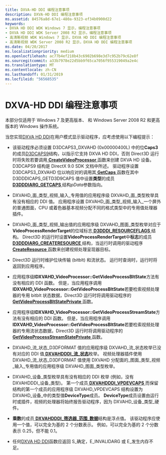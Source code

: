 ```yaml
---
title: DXVA-HD DDI 编程注意事项
description: DXVA-HD DDI 编程注意事项
ms.assetid: 84576a8d-67e1-480a-9323-ef34b0900d22
keywords:
- DXVA HD DDI WDK Windows 7 显示，编程注意事项
- DXVA HD DDI WDK Server 2008 R2 显示，编程注意事项
- 高清晰视频 WDK Windows 7 显示，DXVA HD DDI 编程注意事项
- 高清晰视频 WDK Server 2008 R2 显示，DXVA HD DDI 编程注意事项
ms.date: 04/20/2017
ms.localizationpriority: medium
ms.openlocfilehash: ac77b4ef218b43c6902b698e3d7c952b79c62e8f
ms.sourcegitcommit: a33b7978e22d5bb9f65ca7056f955319049a2e4c
ms.translationtype: MT
ms.contentlocale: zh-CN
ms.lasthandoff: 01/31/2019
ms.locfileid: "56568535"
---
```

# <a name="dxva-hd-ddi-programming-considerations"></a>DXVA-HD DDI 编程注意事项


本部分仅适用于 Windows 7 及更高版本、 和 Windows Server 2008 R2 和更高版本的 Windows 操作系统。

当您实现[DXVA HD DDI](dxva-hd-ddi.md)在用户模式显示驱动程序，应考虑使用以下编程提示：

-   该驱动程序必须设置 D3DCAPS3\_DXVAHD (0x00000400L) 中的位**Caps3**的成员[D3DCAPS9](https://go.microsoft.com/fwlink/p/?linkid=122122)结构，以指示它支持 DXVA HD DDI，否则 Direct3D 运行时将失败若要调用[ **CreateVideoProcessor** ](https://msdn.microsoft.com/library/windows/hardware/ff540732)函数来创建 DXVA HD 设备。 D3DCAPS9 结构是 DirectX 9.0 SDK 文档中所述。 驱动程序设置 D3DCAPS3\_DXVAHD 位以响应对的调用其[ **GetCaps** ](https://msdn.microsoft.com/library/windows/hardware/ff566762)函数在其中 D3DDDICAPS\_GETD3D9CAPS 值中设置**类型**的成员[ **D3DDDIARG\_GETCAPS** ](https://msdn.microsoft.com/library/windows/hardware/ff543148)结构*pData*参数指向。

-   DXVAHD\_面\_类型\_视频\_输入\_专用值的应用程序级 DXVAHD\_面\_类型枚举具有没有相应的 DDI 值。 应用程序设置 DXVAHD\_面\_类型\_视频\_输入\_一个屏外的普通图面，CPU 或着色器基本视频分配不同的格式类型中的专用值处理器插件。

-   DXVAHD\_面\_类型\_视频\_输出值的应用程序级 DXVAHD\_图面\_类型枚举对应于**VideoProcessRenderTarget**的位域标志[ **D3DDDI\_RESOURCEFLAGS** ](https://msdn.microsoft.com/library/windows/hardware/ff544644)结构。 Direct3D 的运行时设置**VideoProcessRenderTarget**中**标志**的成员[ **D3DDDIARG\_CREATERESOURCE** ](https://msdn.microsoft.com/library/windows/hardware/ff542963)结构，当运行时调用的驱动程序[ **CreateResource** ](https://msdn.microsoft.com/library/windows/hardware/ff540688)函数来创建视频处理呈现器目标。

-   Direct3D 运行时维护位块传输 (bitblt) 和流状态。 运行时查询时，运行时将返回到应用程序。

-   应用程序级**IDXVAHD\_VideoProcessor::GetVideoProcessBltState**方法有没有相应的 DDI 函数。 但是，当应用程序调用**IDXVAHD\_VideoProcessor::GetVideoProcessBltState**若要检索视频处理器的专用 bitblt 状态数据，Direct3D 运行时将调用驱动程序的[ **GetVideoProcessBltStatePrivate** ](https://msdn.microsoft.com/library/windows/hardware/ff566812)函数。

-   应用程序级**IDXVAHD\_VideoProcessor::GetVideoProcessStreamState**方法有没有相应的 DDI 函数。 但是，当应用程序调用**IDXVAHD\_VideoProcessor::GetVideoProcessBltState**若要检索视频处理器的专用流状态数据，Direct3D 运行时将调用驱动程序的[ **GetVideoProcessStreamStatePrivate** ](https://msdn.microsoft.com/library/windows/hardware/ff566815)函数。

-   DXVAHD\_流\_状态\_D3DFORMAT 值的应用程序级 DXVAHD\_流\_状态枚举已没有对应的 DDI 值[ **DXVAHDDDI\_流\_状态**](https://msdn.microsoft.com/library/windows/hardware/ff563068)枚举。 视频处理器插件使用 DXVAHD\_流\_状态\_D3DFORMAT 值使用 DXVAHD 分配面的\_图面\_类型\_视频\_输入\_专用值的应用程序级 DXVAHD\_图面\_类型枚举。

-   DXVAHD\_设备\_类型枚举具有没有相应的 DDI 枚举 (例如，没有 DXVAHDDDI\_设备\_类型)。 第一个成员[ **DXVAHDDDI\_VPDEVCAPS** ](https://msdn.microsoft.com/library/windows/hardware/ff563113)而保留结构的第一个成员的应用程序级 DXVAHD\_VPDEVCAPS 结构设置为 DXVAHD\_设备\_中的类型值**DeviceType**成员。 **DeviceType**成员设置由运行时或插件，视频的处理器将始终报告驱动程序，因为 DXVAHD\_设备\_类型\_硬件。

-   **乘数**的成员[ **DXVAHDDDI\_筛选器\_范围\_数据**](https://msdn.microsoft.com/library/windows/hardware/ff563055)结构是浮点值。 该驱动程序应使用一个值，可以完全为基的 2 个分数表示。 例如，可以完全为基的 2 个分数表示 0.25，但不能 0.1。

-   任何[DXVA HD DDI](dxva-hd-ddi.md)函数应返回 S\_确定，E\_INVALIDARG 或 E\_发生内存不足。

 

 





